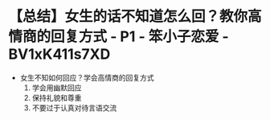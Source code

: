# 【总结】女生的话不知道怎么回？教你高情商的回复方式 - P1 - 笨小子恋爱 - BV1xK411s7XD

-   女生不知如何回应？学会高情商的回复方式
    1.  学会用幽默回应
    2.  保持礼貌和尊重
    3.  不要过于认真对待言语交流